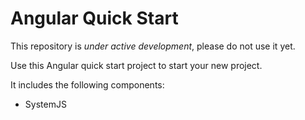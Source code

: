 # Angular Quick Start

This repository is *under active development*, please do not use it yet.

Use this Angular quick start project to start your new project.

It includes the following components:
* SystemJS
